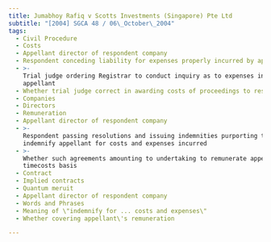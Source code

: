 ```yaml
---
title: Jumabhoy Rafiq v Scotts Investments (Singapore) Pte Ltd
subtitle: "[2004] SGCA 48 / 06\_October\_2004"
tags:
  - Civil Procedure
  - Costs
  - Appellant director of respondent company
  - Respondent conceding liability for expenses properly incurred by appellant
  - >-
    Trial judge ordering Registrar to conduct inquiry as to expenses incurred by
    appellant
  - Whether trial judge correct in awarding costs of proceedings to respondent
  - Companies
  - Directors
  - Remuneration
  - Appellant director of respondent company
  - >-
    Respondent passing resolutions and issuing indemnities purporting to
    indemnify appellant for costs and expenses incurred
  - >-
    Whether such agreements amounting to undertaking to remunerate appellant on
    timecosts basis
  - Contract
  - Implied contracts
  - Quantum meruit
  - Appellant director of respondent company
  - Words and Phrases
  - Meaning of \"indemnify for ... costs and expenses\"
  - Whether covering appellant\'s remuneration

---
```


